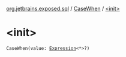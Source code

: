 [org.jetbrains.exposed.sql](../index.md) / [CaseWhen](index.md) / [&lt;init&gt;](.)

# &lt;init&gt;

`CaseWhen(value: `[`Expression`](../-expression/index.md)`<*>?)`